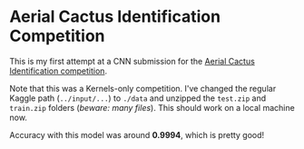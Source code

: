 # Aerial Cactus Identification Competition

This is my first attempt at a CNN submission for the [Aerial Cactus Identification competition](https://www.kaggle.com/c/aerial-cactus-identification/overview).

Note that this was a Kernels-only competition.  I've changed the regular Kaggle path (`../input/...`) to `./data` and unzipped the `test.zip` and `train.zip` folders (*beware: many files*).  This should work on a local machine now.

Accuracy with this model was around **0.9994**, which is pretty good!